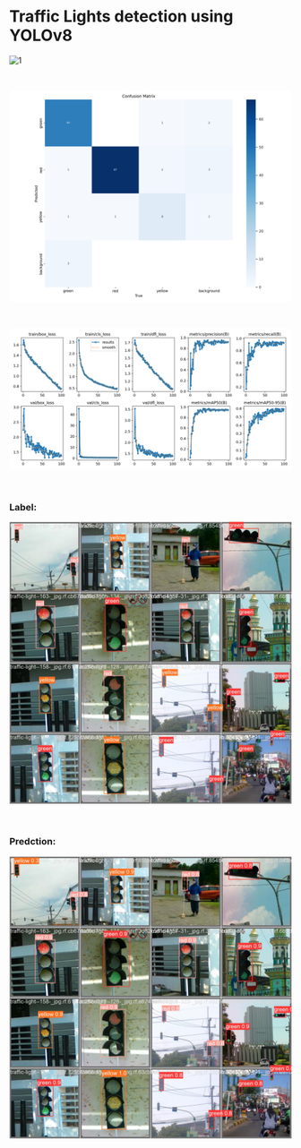 # Traffic Lights detection using YOLOv8



![1](./figs/video.gif)

<br />


![1](./figs/confusion_matrix.png)

<br />


![2](./figs/results.png)



<br/>

### __Label:__
![3](./figs/val_batch2_labels.jpg)

<br />

### __Predction:__

![55](./figs/val_batch2_pred.jpg)


